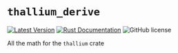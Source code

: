 # `thallium_derive`

[![Latest Version](https://img.shields.io/crates/v/thallium_derive.svg)](https://crates.io/crates/thallium_derive)
[![Rust Documentation](https://docs.rs/thallium_derive/badge.svg)](https://docs.rs/thallium_derive)
![GitHub license](https://img.shields.io/badge/license-MIT-blue.svg)

All the math for the `thallium` crate
